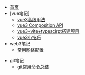 * [首页](/README)    <!-- 对应 README.md -->
* [vue笔记] <!-- 对应 articles/vue -->
	- [vue3高级用法](articles/vue/vue高级用法)
	- [vue3 Composition API](/articles/vue/vue3CompositionAPI)
	- [vue3+vite+typescirpt搭建项目](搭建vue3集成项目.md)
	- [vue3小技巧](/articles/vue/vue3小技巧)
* web3笔记 <!-- 对应 articles/web3 -->
	- [常用网络配置](articles/web3/常用网络配置)
- git笔记 <!-- 对应 articles/git -->
	- [git常用命令总结](articles/git/git常用命令总结)